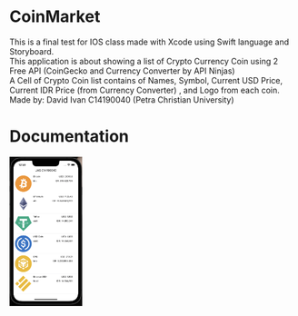 # CoinMarket

This is a final test for IOS class made with Xcode using Swift language and Storyboard. 
<br> 
This application is about showing a list of Crypto Currency Coin using 2 Free API (CoinGecko and Currency Converter by API Ninjas)
<br>
A Cell of Crypto Coin list contains of Names, Symbol, Current USD Price, Current IDR Price (from Currency Converter) , and Logo from each coin.
<br>
Made by: David Ivan C14190040 (Petra Christian University)

<h1>Documentation</h1>
<img src="/documentation/Screen Shot 2022-06-17 at 00.50.36.png" width="128"/>
